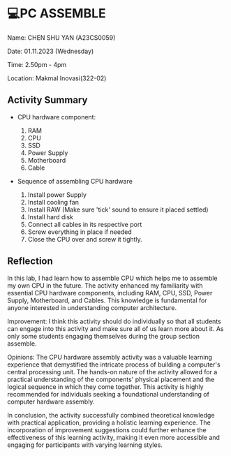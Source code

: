 
# 💻PC ASSEMBLE

Name: CHEN SHU YAN (A23CS0059) 

Date: 01.11.2023 (Wednesday)

Time: 2.50pm - 4pm

Location: Makmal Inovasi(322-02)




## Activity Summary

 - CPU hardware component: 
    1. RAM
    2. CPU
    3. SSD
    4. Power Supply
    5. Motherboard
    6. Cable

- Sequence of assembling CPU hardware
    1. Install power Supply
    2. Install cooling fan
    3. Install RAW (Make sure 'tick' sound to ensure it placed settled)
    4. Install hard disk
    5. Connect all cables in its respective port
    6. Screw everything in place if needed
    7. Close the CPU over and screw it tightly. 

## Reflection
In this lab, I had learn how to assemble CPU which helps me to assemble my own CPU in the future. The activity enhanced my familiarity with essential CPU hardware components, including RAM, CPU, SSD, Power Supply, Motherboard, and Cables. This knowledge is fundamental for anyone interested in understanding computer architecture. 

Improvement: 
I think this activity should do individually so that all students can engage into this activity and make sure all of us learn more about it. As only some students engaging themselves during the group section assemble. 

Opinions: 
The CPU hardware assembly activity was a valuable learning experience that demystified the intricate process of building a computer's central processing unit. The hands-on nature of the activity allowed for a practical understanding of the components' physical placement and the logical sequence in which they come together. This activity is highly recommended for individuals seeking a foundational understanding of computer hardware assembly.

In conclusion, the activity successfully combined theoretical knowledge with practical application, providing a holistic learning experience. The incorporation of improvement suggestions could further enhance the effectiveness of this learning activity, making it even more accessible and engaging for participants with varying learning styles.